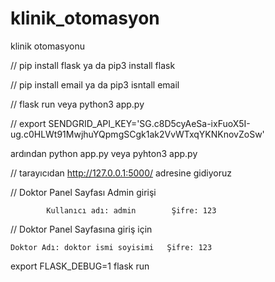 # klinik_otomasyon
klinik otomasyonu 

// pip install flask ya da pip3 install flask 


// pip install email ya da pip3 isntall email


// flask run veya python3 app.py 


// export SENDGRID_API_KEY='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' 

ardından 
           python app.py veya pyhton3 app.py


// tarayıcıdan http://127.0.0.1:5000/ adresine gidiyoruz


//           Doktor Panel Sayfası Admin girişi

            Kullanıcı adı: admin        Şifre: 123     


//          Doktor Panel Sayfasına giriş için 

    Doktor Adı: doktor ismi soyisimi   Şifre: 123


export FLASK_DEBUG=1
flask run
